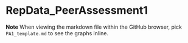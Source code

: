 # RepData_PeerAssessment1

**Note** When viewing the markdown file within the GitHub browser, pick `PA1_template.md` to see the graphs inline.
